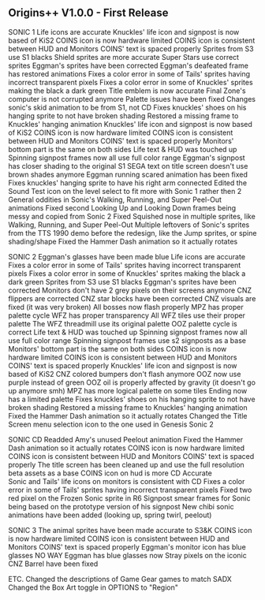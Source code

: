 ## Origins++ V1.0.0 - First Release

SONIC 1
		Life icons are accurate
		Knuckles' life icon and signpost is now based of KiS2
		COINS icon is now hardware limited
		COINS icon is consistent between HUD and Monitors
		COINS' text is spaced properly
		Sprites from S3 use S1 blacks
		Shield sprites are more accurate
		Super Stars use correct sprites
		Eggman's sprites have been corrected
		Eggman's deafeated frame has restored animations
		Fixes a color error in some of Tails' sprites having incorrect transparent pixels
		Fixes a color error in some of Knuckles' sprites making the black a dark green
		Title emblem is now accurate
		Final Zone's computer is not corrupted anymore
		Palette issues have been fixed
		Changes sonic's skid animation to be from S1, not CD
		Fixes knuckles' shoes on his hanging sprite to not have broken shading
		Restored a missing frame to Knuckles' hanging animation
		Knuckles' life icon and signpost is now based of KiS2
		COINS icon is now hardware limited
		COINS icon is consistent between HUD and Monitors
		COINS' text is spaced properly
		Monitors' bottom part is the same on both sides
		Life text & HUD was touched up
		Spinning signpost frames now all use full color range
		Eggman's signpost has closer shading to the original S1
		SEGA text on title screen doesn't use brown shades anymore
		Eggman running scared animation has been fixed
		Fixes knuckles' hanging sprite to have his right arm connected
		Edited the Sound Test icon on the level select to fit more with Sonic 1 rather then 2
		General oddities in Sonic's Walking, Running, and Super Peel-Out animations
		Fixed second Looking Up and Looking Down frames being messy and copied from Sonic 2
		Fixed Squished nose in multiple sprites, like Walking, Running, and Super Peel-Out
		Multiple leftovers of Sonic's sprites from the TTS 1990 demo before the redesign, like the Jump sprites, or spine shading/shape
		Fixed the Hammer Dash animation so it actually rotates


SONIC 2
		Eggman's glasses have been made blue
		Life icons are accurate
		Fixes a color error in some of Tails' sprites having incorrect transparent pixels
		Fixes a color error in some of Knuckles' sprites making the black a dark green
		Sprites from S3 use S1 blacks
		Eggman's sprites have been corrected
		Monitors don't have 2 grey pixels on their screens anymore
		CNZ flippers are corrected
		CNZ star blocks have been corrected
		CNZ visuals are fixed (it was very broken)
		All bosses now flash properly
		MPZ has proper palette cycle
		WFZ has proper transparency
		All WFZ tiles use their proper palette
		The WFZ threadmill use its original palette
		OOZ palette cycle is correct
		Life text & HUD was touched up
		Spinning signpost frames now all use full color range
		Spinning signpost frames use s2 signposts as a base
		Monitors' bottom part is the same on both sides
		COINS icon is now hardware limited
		COINS icon is consistent between HUD and Monitors
		COINS' text is spaced properly
		Knuckles' life icon and signpost is now based of KiS2
		CNZ colored bumpers don't flash anymore
		OOZ now use purple instead of green 
		OOZ oil is properly affected by gravity (it doesn't go up anymore smh)
		MPZ has more logical palette on some tiles
		Ending now has a limited palette
		Fixes knuckles' shoes on his hanging sprite to not have broken shading
		Restored a missing frame to Knuckles' hanging animation
		Fixed the Hammer Dash animation so it actually rotates
		Changed the Title Screen menu selection icon to the one used in Genesis Sonic 2


SONIC CD
		Readded Amy's unused Peelout animation
		Fixed the Hammer Dash animation so it actually rotates
		COINS icon is now hardware limited
		COINS icon is consistent between HUD and Monitors
		COINS' text is spaced properly
		The title screen has been cleaned up and use the full resolution beta assets as a base
		COINS icon on hud is more CD Accurate	
		Sonic and Tails' life icons on monitors is consistent with CD
		Fixes a color error in some of Tails' sprites having incorrect transparent pixels
		Fixed two red pixel on the Frozen Sonic sprite in R6
		Signpost smear frames for Sonic being based on the prototype version of his signpost
		New chibi sonic animations have been added (looking up, spring twirl, peelout)


SONIC 3
		The animal sprites have been made accurate to S3&K
		COINS icon is now hardware limited
		COINS icon is consistent between HUD and Monitors
		COINS' text is spaced properly
		Eggman's monitor icon has blue glasses
		NO WAY Eggman has blue glasses now
		Stray pixels on the iconic CNZ Barrel have been fixed


ETC.
		Changed the descriptions of Game Gear games to match SADX
		Changed the Box Art toggle in OPTIONS to "Region"
